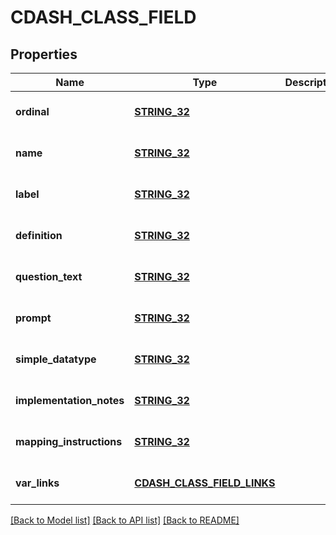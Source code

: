 # CDASH_CLASS_FIELD

## Properties
Name | Type | Description | Notes
------------ | ------------- | ------------- | -------------
**ordinal** | [**STRING_32**](STRING_32.md) |  | [optional] [default to null]
**name** | [**STRING_32**](STRING_32.md) |  | [optional] [default to null]
**label** | [**STRING_32**](STRING_32.md) |  | [optional] [default to null]
**definition** | [**STRING_32**](STRING_32.md) |  | [optional] [default to null]
**question_text** | [**STRING_32**](STRING_32.md) |  | [optional] [default to null]
**prompt** | [**STRING_32**](STRING_32.md) |  | [optional] [default to null]
**simple_datatype** | [**STRING_32**](STRING_32.md) |  | [optional] [default to null]
**implementation_notes** | [**STRING_32**](STRING_32.md) |  | [optional] [default to null]
**mapping_instructions** | [**STRING_32**](STRING_32.md) |  | [optional] [default to null]
**var_links** | [**CDASH_CLASS_FIELD_LINKS**](CdashClassFieldLinks.md) |  | [optional] [default to null]

[[Back to Model list]](../README.md#documentation-for-models) [[Back to API list]](../README.md#documentation-for-api-endpoints) [[Back to README]](../README.md)


